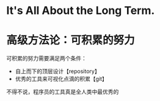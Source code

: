 # It's All About the Long Term.

# 高级方法论：可积累的努力

可积累的努力需要满足两个条件：
- 自上而下的顶层设计【repository】
- 优秀的工具来可视化点滴的积累【git】
  
不得不说，程序员的工具真是全人类中最优秀的
